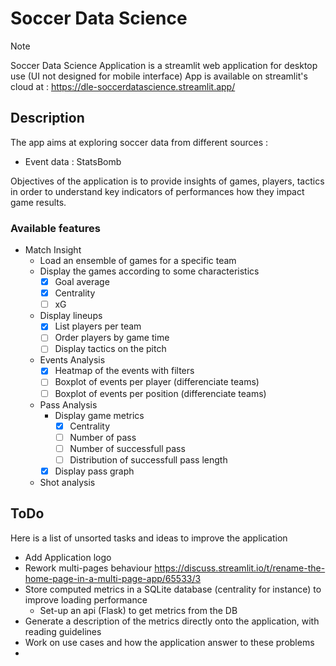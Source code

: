 # Soccer Data Science

> [!NOTE]
> Soccer Data Science Application is a streamlit web application for desktop use (UI not designed for mobile interface)
> App is available on streamlit's cloud at : https://dle-soccerdatascience.streamlit.app/

## Description 
The app aims at exploring soccer data from different sources : 
- Event data : StatsBomb

Objectives of the application is to provide insights of games, players, tactics in order to understand key indicators of performances how they impact game results.

### Available features

- Match Insight
  - Load an ensemble of games for a specific team
  - Display the games according to some characteristics
    - [x] Goal average
    - [x] Centrality
    - [ ] xG
  - Display lineups
    - [x] List players per team
    - [ ] Order players by game time
    - [ ] Display tactics on the pitch
  - Events Analysis
    - [x] Heatmap of the events with filters
    - [ ] Boxplot of events per player (differenciate teams)
    - [ ] Boxplot of events per position (differenciate teams)
  - Pass Analysis
    - Display game metrics
      - [x] Centrality
      - [ ] Number of pass
      - [ ] Number of successfull pass
      - [ ] Distribution of successfull pass length
    - [x] Display pass graph
  - Shot analysis

## ToDo
Here is a list of unsorted tasks and ideas to improve the application

- Add Application logo
- Rework multi-pages behaviour https://discuss.streamlit.io/t/rename-the-home-page-in-a-multi-page-app/65533/3
- Store computed metrics in a SQLite database (centrality for instance) to improve loading performance
  - Set-up an api (Flask) to get metrics from the DB
- Generate a description of the metrics directly onto the application, with reading guidelines
- Work on use cases and how the application answer to these problems
- 

